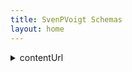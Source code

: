 ```yaml
---
title: SvenPVoigt Schemas
layout: home
---
```


<details>
  <summary id="contentUrl">contentUrl</summary>
  A content url. Used on Thing, expects URL.
</details>
